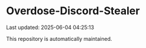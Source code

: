 # Overdose-Discord-Stealer

Last updated: 2025-06-04 04:25:13

This repository is automatically maintained.
